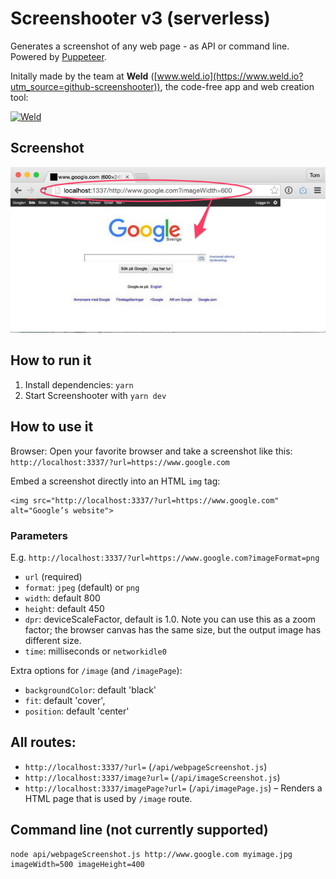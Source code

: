 # Screenshooter v3 (serverless)

Generates a screenshot of any web page - as API or command line. Powered by [Puppeteer](https://github.com/GoogleChrome/puppeteer).

Initally made by the team at **Weld** ([www.weld.io](https://www.weld.io?utm_source=github-screenshooter)), the code-free app and web creation tool:

[![Weld](https://s3-eu-west-1.amazonaws.com/weld-social-and-blog/gif/weld_explained.gif)](https://www.weld.io?utm_source=github-screenshooter)

## Screenshot

![Screenshooter](docs/example.png)

## How to run it

1. Install dependencies: `yarn`
2. Start Screenshooter with `yarn dev`

## How to use it

Browser: Open your favorite browser and take a screenshot like this: `http://localhost:3337/?url=https://www.google.com`

Embed a screenshot directly into an HTML `img` tag:

	<img src="http://localhost:3337/?url=https://www.google.com" alt="Google’s website">

### Parameters

E.g. `http://localhost:3337/?url=https://www.google.com?imageFormat=png`

* `url` (required)
* `format`: `jpeg` (default) or `png`
* `width`: default 800
* `height`: default 450
* `dpr`: deviceScaleFactor, default is 1.0. Note you can use this as a zoom factor; the browser canvas has the same size, but the output image has different size.
* `time`: milliseconds or `networkidle0`

Extra options for `/image` (and `/imagePage`):

* `backgroundColor`: default 'black'
* `fit`: default 'cover', 
* `position`: default 'center'

## All routes:

* `http://localhost:3337/?url=` (`/api/webpageScreenshot.js`)
* `http://localhost:3337/image?url=` (`/api/imageScreenshot.js`)
* `http://localhost:3337/imagePage?url=` (`/api/imagePage.js`) – Renders a HTML page that is used by `/image` route.

## Command line (not currently supported)

	node api/webpageScreenshot.js http://www.google.com myimage.jpg imageWidth=500 imageHeight=400
